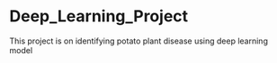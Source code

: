 # Deep_Learning_Project
This project is on identifying potato plant disease using deep learning model

